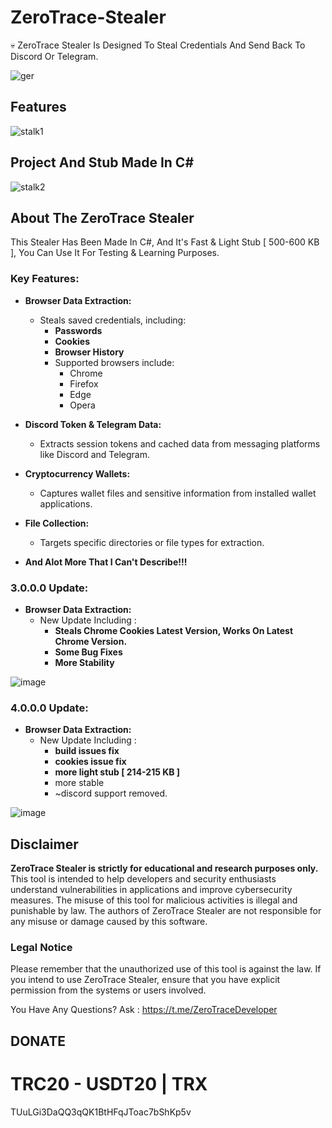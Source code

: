 # ZeroTrace-Stealer
💀 ZeroTrace Stealer Is Designed To Steal Credentials And Send Back To Discord Or Telegram.


![ger](https://github.com/user-attachments/assets/72a43569-c141-42ac-a1ce-dd0678fafc72)


## Features
![stalk1](https://github.com/user-attachments/assets/e5fedd25-c4b5-4faa-81e1-e7704c2c5b3e)


## Project And Stub Made In C#
![stalk2](https://github.com/user-attachments/assets/b6c62d25-a8b6-4114-99dc-3270a35df86d)


## About The ZeroTrace Stealer

This Stealer Has Been Made In C#, And It's Fast & Light Stub [ 500-600 KB ], You Can Use It For Testing & Learning Purposes.


### Key Features:
- **Browser Data Extraction:**
  - Steals saved credentials, including:
    - **Passwords**  
    - **Cookies**  
    - **Browser History**  
    - Supported browsers include:
      - Chrome
      - Firefox
      - Edge
      - Opera
- **Discord Token & Telegram Data:**
  - Extracts session tokens and cached data from messaging platforms like Discord and Telegram.
- **Cryptocurrency Wallets:**
  - Captures wallet files and sensitive information from installed wallet applications.
- **File Collection:**
  - Targets specific directories or file types for extraction.

- **And Alot More That I Can't Describe!!!**

### 3.0.0.0 Update:
- **Browser Data Extraction:**
  - New Update Including :
    - **Steals Chrome Cookies Latest Version, Works On Latest Chrome Version.**  
    - **Some Bug Fixes**  
    - **More Stability**  
  
![image](https://github.com/user-attachments/assets/dfb8452e-82a8-4936-919a-c116cf3d3c14)

### 4.0.0.0 Update:

- **Browser Data Extraction:**
  - New Update Including :
    - **build issues fix**  
    - **cookies issue fix**  
    - **more light stub [ 214-215 KB ]**
    - more stable
    - ~discord support removed.

![image](https://github.com/user-attachments/assets/52051666-8015-47aa-9adf-6b668e7d3a7a)


## Disclaimer
**ZeroTrace Stealer is strictly for educational and research purposes only.**  
This tool is intended to help developers and security enthusiasts understand vulnerabilities in applications and improve cybersecurity measures. The misuse of this tool for malicious activities is illegal and punishable by law. The authors of ZeroTrace Stealer are not responsible for any misuse or damage caused by this software.

### Legal Notice
Please remember that the unauthorized use of this tool is against the law. If you intend to use ZeroTrace Stealer, ensure that you have explicit permission from the systems or users involved.


You Have Any Questions? Ask : https://t.me/ZeroTraceDeveloper

## DONATE

TRC20 - USDT20  |  TRX
=
TUuLGi3DaQQ3qQK1BtHFqJToac7bShKp5v
